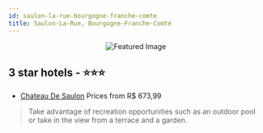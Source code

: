 ```yaml
---
id: saulon-la-rue-bourgogne-franche-comte
title: Saulon-La-Rue, Bourgogne-Franche-Comté
---
```


<center><img src="https://i.travelapi.com/hotels/2000000/1180000/1171200/1171111/8ff087e0_z.jpg" alt="Featured Image" /></center>


##  3 star hotels - ⭐️⭐️⭐️

-    [Chateau De Saulon](https://us.hurb.com/hotels/saulon-la-rue/chateau-de-saulon-JNP-JP218385?cmp=18055) Prices from R$ 673,99
   > Take advantage of recreation opportunities such as an outdoor pool or take in the view from a terrace and a garden.
